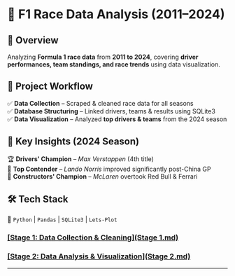 # 🏁 **F1 Race Data Analysis (2011–2024)**  

## 📌 Overview  
Analyzing **Formula 1 race data** from **2011 to 2024**, covering **driver performances, team standings, and race trends** using data visualization.  

## 🔹 **Project Workflow**  
✅ **Data Collection** – Scraped & cleaned race data for all seasons  
✅ **Database Structuring** – Linked drivers, teams & results using SQLite3  
✅ **Data Visualization** – Analyzed **top drivers & teams** from the 2024 season  

## 🔹 **Key Insights (2024 Season)**  
🏆 **Drivers' Champion** – *Max Verstappen* (4th title)  
🚀 **Top Contender** – *Lando Norris* improved significantly post-China GP  
🏁 **Constructors' Champion** – *McLaren* overtook Red Bull & Ferrari  

## 🛠 **Tech Stack**  
📌 `Python` | `Pandas` | `SQLite3` | `Lets-Plot`  

### **[[Stage 1: Data Collection & Cleaning](Stage 1.md)](https://github.com/Evans-01/F1_Project/blob/3250cdc2f4fa7109093cb79a2cf2400512839ddf/Stage%201.md)**  
### **[[Stage 2: Data Analysis & Visualization](Stage 2.md)](https://github.com/Evans-01/F1_Project/blob/3250cdc2f4fa7109093cb79a2cf2400512839ddf/Stage%202.md)**  

---
